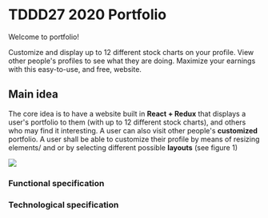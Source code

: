 # TDDD27 2020 Portfolio

Welcome to portfolio!

Customize and display up to 12 different stock charts on your profile. View other people's profiles to see what they are doing. Maximize your earnings with this easy-to-use, and free, website.

## Main idea
The core idea is to have a website built in **React + Redux** that displays
a user's portfolio to them (with up to 12 different stock charts), and others who may find it interesting. 
A user can also visit other people's **customized** portfolio.
A user shall be able to customize their profile by means of resizing elements/
and or by selecting different possible **layouts** (see figure 1)

![](https://i.imgur.com/YwQPQHP.png=250x250)
### Functional specification

### Technological specification